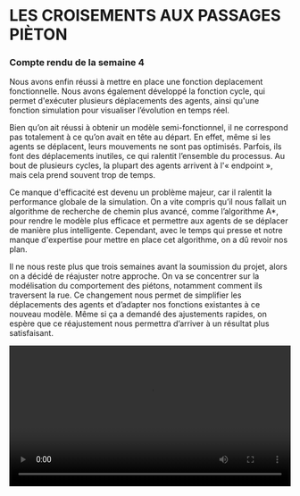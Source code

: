 # LES CROISEMENTS AUX PASSAGES PIÈTON

### Compte rendu de la semaine 4 

Nous avons enfin réussi à mettre en place une fonction deplacement fonctionnelle. Nous avons également développé la fonction cycle, qui permet d'exécuter plusieurs déplacements des agents, ainsi qu'une fonction simulation pour visualiser l’évolution en temps réel.

Bien qu’on ait réussi à obtenir un modèle semi-fonctionnel, il ne correspond pas totalement à ce qu’on avait en tête au départ. En effet, même si les agents se déplacent, leurs mouvements ne sont pas optimisés. Parfois, ils font des déplacements inutiles, ce qui ralentit l’ensemble du processus. Au bout de plusieurs cycles, la plupart des agents arrivent à l'« endpoint », mais cela prend souvent trop de temps.

Ce manque d'efficacité est devenu un problème majeur, car il ralentit la performance globale de la simulation. On a vite compris qu’il nous fallait un algorithme de recherche de chemin plus avancé, comme l’algorithme A*, pour rendre le modèle plus efficace et permettre aux agents de se déplacer de manière plus intelligente. Cependant, avec le temps qui presse et notre manque d'expertise pour mettre en place cet algorithme, on a dû revoir nos plan.

Il ne nous reste plus que trois semaines avant la soumission du projet, alors on a décidé de réajuster notre approche. On va se concentrer sur la modélisation du comportement des piétons, notamment comment ils traversent la rue. Ce changement nous permet de simplifier les déplacements des agents et d’adapter nos fonctions existantes à ce nouveau modèle. Même si ça a demandé des ajustements rapides, on espère que ce réajustement nous permettra d’arriver à un résultat plus satisfaisant.


<style>
  .responsive-video {
    width: 100%;
    height: auto;
    max-width: 100%;
  }
</style>

<video class="responsive-video" controls>
  <source src="https://are2dynamic.github.io/are2dynamic_2025.github.io/Enregistrement de lécran 2025-04-02 022323.mp4" type="video/mp4">
  Your browser does not support the video tag.
</video>



